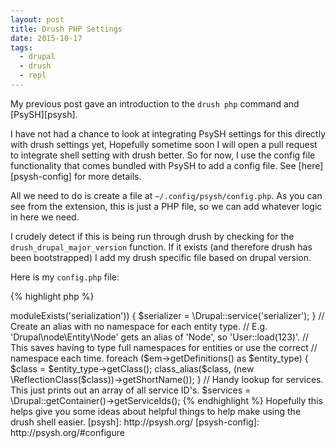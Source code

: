 ```yaml
---
layout: post
title: Drush PHP Settings
date: 2015-10-17
tags:
  - drupal
  - drush
  - repl
---
```


My previous post gave an introduction to the `drush php` command and [PsySH][psysh].

I have not had a chance to look at integrating PsySH settings for this directly with drush settings yet, Hopefully sometime
soon I will open a pull request to integrate shell setting with drush better. So for now, I use the config file functionality
that comes bundled with PsySH to add a config file. See [here][psysh-config] for more details.

<!--more-->

All we need to do is create a file at `~/.config/psysh/config.php`. As you can see from the extension,
this is just a PHP file, so we can add whatever logic in here we need.

I crudely detect if this is being run through drush by checking for the `drush_drupal_major_version` function. If it
exists (and therefore drush has been bootstrapped) I add my drush specific file based on drupal version.

Here is my `config.php` file:

{% highlight php %}
<?php

$config = [];

// If the shell has been booted by drush check for a version file.
if (function_exists('drush_drupal_major_version')) {
  $drupal_version = drush_drupal_major_version();
  $include_path = __DIR__ . '/includes';
  $drupal_version_include = "$include_path/drupal-$drupal_version.php";

  if ($drupal_version && file_exists($drupal_version_include)) {
    $config['defaultIncludes'][] = $drupal_version_include;
  }
}

return $config;
{% endhighlight %}

From the sample config code above, you can see that I assume my drupal specific files will be in the `~/.config/psysh/includes/` directory.

So there should be a structure like...

{% highlight sh %}
$ tree ~/.config/psysh/
├── config.php
└── includes
    ├── drupal-7.php
    └── drupal-8.php
{% endhighlight %}

And finally, here is a breakdown of things I add to my Drupal 8 (`drupal-8.php`) file, as an example:

{% highlight php %}
<?php

// Add some frequently used services as variables to the shell session. These
// will get autocompleted too.
$em = \Drupal::entityManager();
$config_factory = \Drupal::configFactory();
$http_client = \Drupal::httpClient();
$module_handler = \Drupal::moduleHandler();
$token = \Drupal::token();
$csrf = \Drupal::csrfToken();
$url_generator = \Drupal::urlGenerator();
$link_generator = \Drupal::linkGenerator();
$module_handler = \Drupal::moduleHandler();

if ($module_handler->moduleExists('serialization')) {
  $serializer = \Drupal::service('serializer');
}

// Create an alias with no namespace for each entity type.
// E.g. 'Drupal\node\Entity\Node' gets an alias of 'Node', so 'User::load(123)'.
// This saves having to type full namespaces for entities or use the correct
// namespace each time.
foreach ($em->getDefinitions() as $entity_type) {
  $class = $entity_type->getClass();
  class_alias($class, (new \ReflectionClass($class))->getShortName());
}

// Handy lookup for services. This just prints out an array of all service ID's.
$services = \Drupal::getContainer()->getServiceIds();
{% endhighlight %}

Hopefully this helps give you some ideas about helpful things to help make using
the drush shell easier.

[psysh]: http://psysh.org/
[psysh-config]: http://psysh.org/#configure